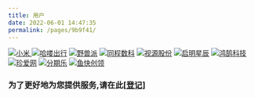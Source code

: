 ```yaml
---
title: 用户
date: 2022-06-01 14:47:35
permalink: /pages/9b9f41/
---
```


[![小米](/img/users/mi.png) ](https://mi.com)    [![哈喽出行](/img/users/hello.png)](https://www.hello-inc.com)    [![野兽派](/img/users/beast.png)](https://www.thebeastshop.com)     [![同程数科](/img/users/tcsk.png)](https://lydigi.com)     [![视源股份](/img/users/sygf.png)](http://www.cvte.com)     [![启明星辰](/img/users/qmxc.png)](https://www.venustech.com.cn)     [![鸿鹄科技](/img/users/hhkj.png)](http://www.swanit.cn)     [![珍爱网](/img/users/zhenai.png)](https://www.zhenai.com)     [![分期乐](/img/users/fenqi.png)](http://www.fenqile.com) [![鱼快创领](/img/users/yukuai.png)](https://www.smartlink.com.cn/)



### **为了更好地为您提供服务,请在此[<font color="#ca3e66">[登记](https://gitee.com/dromara/liteFlow/issues/I3CM7N)</font>**]